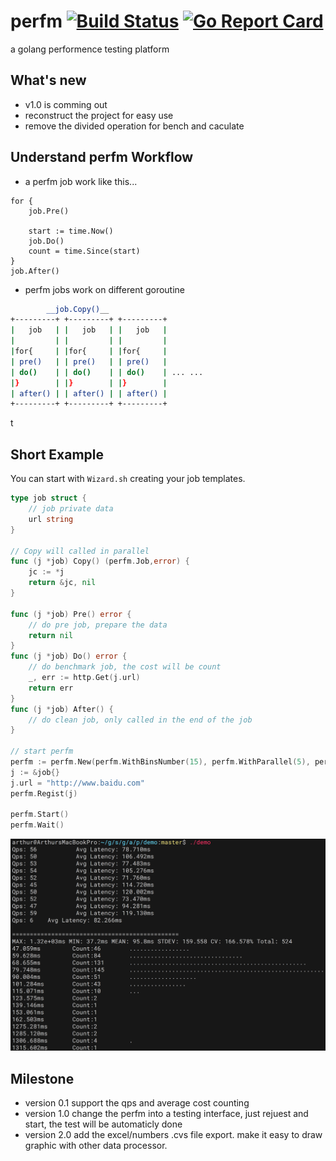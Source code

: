 # perfm [![Build Status](https://travis-ci.org/arthurkiller/perfm.svg?branch=master)](https://travis-ci.org/arthurkiller/perfm) [![Go Report Card](https://goreportcard.com/badge/github.com/arthurkiller/perfm)](https://goreportcard.com/report/github.com/arthurkiller/perfm)
a golang performence testing platform

## What's new
* v1.0 is comming out
* reconstruct the project for easy use
* remove the divided operation for bench and caculate

## Understand perfm Workflow

* a perfm job work like this...
```golang
for {
    job.Pre()

    start := time.Now()
    job.Do()
    count = time.Since(start)
}
job.After()
```


* perfm jobs work on different goroutine

```bash
        __job.Copy()__
+---------+ +---------+ +---------+
|   job   | |   job   | |   job   |
|         | |         | |         |
|for{     | |for{     | |for{     |
| pre()   | | pre()   | | pre()   |
| do()    | | do()    | | do()    | ... ...
|}        | |}        | |}        |
| after() | | after() | | after() |
+---------+ +---------+ +---------+
```
t 
## Short Example
You can start with `Wizard.sh` creating your job templates.

```go
type job struct {
	// job private data
	url string
}

// Copy will called in parallel
func (j *job) Copy() (perfm.Job,error) {
	jc := *j
	return &jc, nil
}

func (j *job) Pre() error {
	// do pre job, prepare the data
    return nil
}
func (j *job) Do() error {
	// do benchmark job, the cost will be count
	_, err := http.Get(j.url)
	return err
}
func (j *job) After() {
	// do clean job, only called in the end of the job
}

// start perfm
perfm := perfm.New(perfm.WithBinsNumber(15), perfm.WithParallel(5), perfm.WithDuration(10))
j := &job{}
j.url = "http://www.baidu.com"
perfm.Regist(j)

perfm.Start()
perfm.Wait()
```

![test demo](./demo/screen.png)

## Milestone
* version 0.1 
    support the qps and average cost counting
* version 1.0
    change the perfm into a testing interface, just rejuest and start, the test will be automaticly done
* version 2.0
    add the excel/numbers .cvs file export. make it easy to draw graphic with other data processor.

